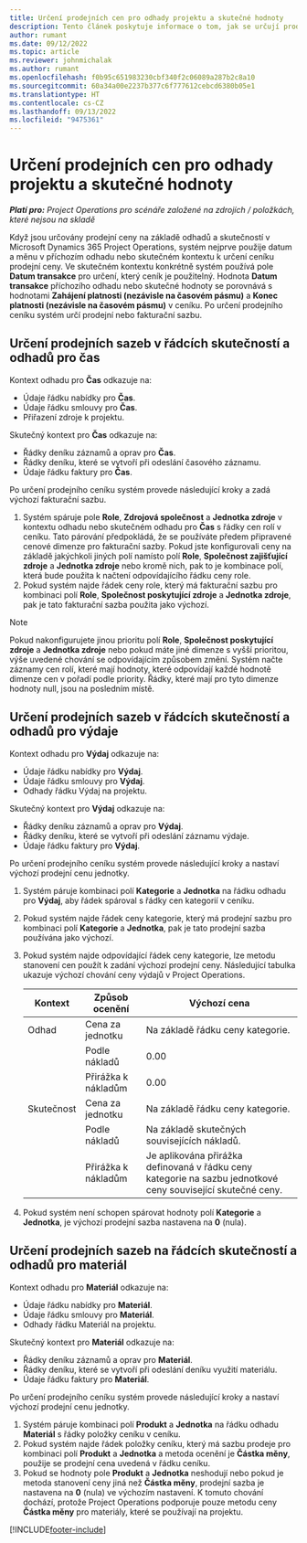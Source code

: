 ```yaml
---
title: Určení prodejních cen pro odhady projektu a skutečné hodnoty
description: Tento článek poskytuje informace o tom, jak se určují prodejní ceny pro odhady a skutečné hodnoty projektu.
author: rumant
ms.date: 09/12/2022
ms.topic: article
ms.reviewer: johnmichalak
ms.author: rumant
ms.openlocfilehash: f0b95c651983230cbf340f2c06089a287b2c8a10
ms.sourcegitcommit: 60a34a00e2237b377c6f777612cebcd6380b05e1
ms.translationtype: HT
ms.contentlocale: cs-CZ
ms.lasthandoff: 09/13/2022
ms.locfileid: "9475361"
---
```

#  <a name="determine-sales-prices-for-project-based-estimates-and-actuals"></a>Určení prodejních cen pro odhady projektu a skutečné hodnoty

_**Platí pro:** Project Operations pro scénáře založené na zdrojích / položkách, které nejsou na skladě_

Když jsou určovány prodejní ceny na základě odhadů a skutečností v Microsoft Dynamics 365 Project Operations, systém nejprve použije datum a měnu v příchozím odhadu nebo skutečném kontextu k určení ceníku prodejní ceny. Ve skutečném kontextu konkrétně systém používá pole **Datum transakce** pro určení, který ceník je použitelný. Hodnota **Datum transakce** příchozího odhadu nebo skutečné hodnoty se porovnává s hodnotami **Zahájení platnosti (nezávisle na časovém pásmu)** a **Konec platnosti (nezávisle na časovém pásmu)** v ceníku. Po určení prodejního ceníku systém určí prodejní nebo fakturační sazbu.

## <a name="determining-sales-rates-on-actual-and-estimate-lines-for-time"></a>Určení prodejních sazeb v řádcích skutečností a odhadů pro čas

Kontext odhadu pro **Čas** odkazuje na:

- Údaje řádku nabídky pro **Čas**.
- Údaje řádku smlouvy pro **Čas**.
- Přiřazení zdroje k projektu.

Skutečný kontext pro **Čas** odkazuje na:

- Řádky deníku záznamů a oprav pro **Čas**.
- Řádky deníku, které se vytvoří při odeslání časového záznamu.
- Údaje řádku faktury pro **Čas**. 

Po určení prodejního ceníku systém provede následující kroky a zadá výchozí fakturační sazbu.

1. Systém spáruje pole **Role**, **Zdrojová společnost** a **Jednotka zdroje** v kontextu odhadu nebo skutečném odhadu pro **Čas** s řádky cen rolí v ceníku. Tato párování předpokládá, že se používáte předem připravené cenové dimenze pro fakturační sazby. Pokud jste konfigurovali ceny na základě jakýchkoli jiných polí namísto polí **Role**, **Společnost zajišťující zdroje** a **Jednotka zdroje** nebo kromě nich, pak to je kombinace polí, která bude použita k načtení odpovídajícího řádku ceny role.
1. Pokud systém najde řádek ceny role, který má fakturační sazbu pro kombinaci polí **Role**, **Společnost poskytující zdroje** a **Jednotka zdroje**, pak je tato fakturační sazba použita jako výchozí.

> [!NOTE]
> Pokud nakonfigurujete jinou prioritu polí **Role**, **Společnost poskytující zdroje** a **Jednotka zdroje** nebo pokud máte jiné dimenze s vyšší prioritou, výše uvedené chování se odpovídajícím způsobem změní. Systém načte záznamy cen rolí, které mají hodnoty, které odpovídají každé hodnotě dimenze cen v pořadí podle priority. Řádky, které mají pro tyto dimenze hodnoty null, jsou na posledním místě.

## <a name="determining-sales-rates-on-actual-and-estimate-lines-for-expense"></a>Určení prodejních sazeb v řádcích skutečností a odhadů pro výdaje

Kontext odhadu pro **Výdaj** odkazuje na:

- Údaje řádku nabídky pro **Výdaj**.
- Údaje řádku smlouvy pro **Výdaj**.
- Odhady řádku Výdaj na projektu.

Skutečný kontext pro **Výdaj** odkazuje na:

- Řádky deníku záznamů a oprav pro **Výdaj**.
- Řádky deníku, které se vytvoří při odeslání záznamu výdaje.
- Údaje řádku faktury pro **Výdaj**. 

Po určení prodejního ceníku systém provede následující kroky a nastaví výchozí prodejní cenu jednotky.

1. Systém páruje kombinaci polí **Kategorie** a **Jednotka** na řádku odhadu pro **Výdaj**, aby řádek spároval s řádky cen kategorií v ceníku.
1. Pokud systém najde řádek ceny kategorie, který má prodejní sazbu pro kombinaci polí **Kategorie** a **Jednotka**, pak je tato prodejní sazba používána jako výchozí.
1. Pokud systém najde odpovídající řádek ceny kategorie, lze metodu stanovení cen použít k zadání výchozí prodejní ceny. Následující tabulka ukazuje výchozí chování ceny výdajů v Project Operations.

    | Kontext | Způsob ocenění | Výchozí cena |
    | --- | --- | --- |
    | Odhad | Cena za jednotku | Na základě řádku ceny kategorie. |
    |        | Podle nákladů | 0.00 |
    |        | Přirážka k nákladům | 0.00 |
    | Skutečnost | Cena za jednotku | Na základě řádku ceny kategorie. |
    |        | Podle nákladů | Na základě skutečných souvisejících nákladů. |
    |        | Přirážka k nákladům | Je aplikována přirážka definovaná v řádku ceny kategorie na sazbu jednotkové ceny související skutečné ceny. |

1. Pokud systém není schopen spárovat hodnoty polí **Kategorie** a **Jednotka**, je výchozí prodejní sazba nastavena na **0** (nula).

## <a name="determining-sales-rates-on-actual-and-estimate-lines-for-material"></a>Určení prodejních sazeb na řádcích skutečností a odhadů pro materiál

Kontext odhadu pro **Materiál** odkazuje na:

- Údaje řádku nabídky pro **Materiál**.
- Údaje řádku smlouvy pro **Materiál**.
- Odhady řádku Materiál na projektu.

Skutečný kontext pro **Materiál** odkazuje na:

- Řádky deníku záznamů a oprav pro **Materiál**.
- Řádky deníku, které se vytvoří při odeslání deníku využití materiálu.
- Údaje řádku faktury pro **Materiál**. 

Po určení prodejního ceníku systém provede následující kroky a nastaví výchozí prodejní cenu jednotky.

1. Systém páruje kombinaci polí **Produkt** a **Jednotka** na řádku odhadu **Materiál** s řádky položky ceníku v ceníku.
1. Pokud systém najde řádek položky ceníku, který má sazbu prodeje pro kombinaci polí **Produkt** a **Jednotka** a metoda ocenění je **Částka měny**, použije se prodejní cena uvedená v řádku ceníku. 
1. Pokud se hodnoty pole **Produkt** a **Jednotka** neshodují nebo pokud je metoda stanovení ceny jiná než **Částka měny**, prodejní sazba je nastavena na **0** (nula) ve výchozím nastavení. K tomuto chování dochází, protože Project Operations podporuje pouze metodu ceny **Částka měny** pro materiály, které se používají na projektu.

[!INCLUDE[footer-include](../includes/footer-banner.md)]
